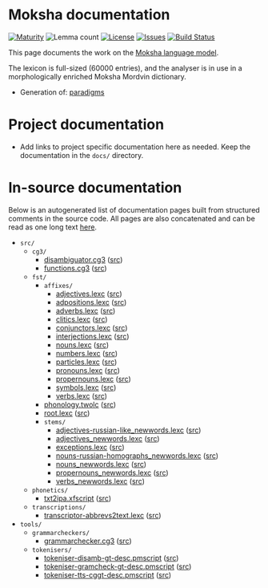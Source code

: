 # Moksha documentation

[![Maturity](https://img.shields.io/endpoint?url=https%3A%2F%2Fraw.githubusercontent.com%2Fgiellalt%2Flang-mdf%2Fgh-pages%2Fmaturity.json)](https://giellalt.github.io/MaturityClassification.html)
![Lemma count](https://img.shields.io/endpoint?url=https%3A%2F%2Fraw.githubusercontent.com%2Fgiellalt%2Flang-mdf%2Fgh-pages%2Flemmacount.json)
[![License](https://img.shields.io/github/license/giellalt/lang-mdf)](https://github.com/giellalt/lang-mdf/blob/main/LICENSE)
[![Issues](https://img.shields.io/github/issues/giellalt/lang-mdf)](https://github.com/giellalt/lang-mdf/issues)
[![Build Status](https://divvun-tc.giellalt.org/api/github/v1/repository/giellalt/lang-mdf/main/badge.svg)](https://github.com/giellalt/lang-mdf/actions)

This page documents the work on the [Moksha language model](http://github.com/giellalt/lang-mdf).

The lexicon is full-sized (60000 entries), and the analyser 
is in use in a morphologically enriched Moksha Mordvin dictionary. 

* Generation of: [paradigms](http://giellatekno.uit.no/cgi/p-mdf.fi.html)

# Project documentation

* Add links to project specific documentation here as needed. Keep the documentation in the `docs/` directory.

# In-source documentation

Below is an autogenerated list of documentation pages built from structured comments in the source code. All pages are also concatenated and can be read as one long text [here](mdf.md).

* `src/`
    * `cg3/`
        * [disambiguator.cg3](src-cg3-disambiguator.cg3.html) ([src](https://github.com/giellalt/lang-mdf/blob/main/src/cg3/disambiguator.cg3))
        * [functions.cg3](src-cg3-functions.cg3.html) ([src](https://github.com/giellalt/lang-mdf/blob/main/src/cg3/functions.cg3))
    * `fst/`
        * `affixes/`
            * [adjectives.lexc](src-fst-affixes-adjectives.lexc.html) ([src](https://github.com/giellalt/lang-mdf/blob/main/src/fst/affixes/adjectives.lexc))
            * [adpositions.lexc](src-fst-affixes-adpositions.lexc.html) ([src](https://github.com/giellalt/lang-mdf/blob/main/src/fst/affixes/adpositions.lexc))
            * [adverbs.lexc](src-fst-affixes-adverbs.lexc.html) ([src](https://github.com/giellalt/lang-mdf/blob/main/src/fst/affixes/adverbs.lexc))
            * [clitics.lexc](src-fst-affixes-clitics.lexc.html) ([src](https://github.com/giellalt/lang-mdf/blob/main/src/fst/affixes/clitics.lexc))
            * [conjunctors.lexc](src-fst-affixes-conjunctors.lexc.html) ([src](https://github.com/giellalt/lang-mdf/blob/main/src/fst/affixes/conjunctors.lexc))
            * [interjections.lexc](src-fst-affixes-interjections.lexc.html) ([src](https://github.com/giellalt/lang-mdf/blob/main/src/fst/affixes/interjections.lexc))
            * [nouns.lexc](src-fst-affixes-nouns.lexc.html) ([src](https://github.com/giellalt/lang-mdf/blob/main/src/fst/affixes/nouns.lexc))
            * [numbers.lexc](src-fst-affixes-numbers.lexc.html) ([src](https://github.com/giellalt/lang-mdf/blob/main/src/fst/affixes/numbers.lexc))
            * [particles.lexc](src-fst-affixes-particles.lexc.html) ([src](https://github.com/giellalt/lang-mdf/blob/main/src/fst/affixes/particles.lexc))
            * [pronouns.lexc](src-fst-affixes-pronouns.lexc.html) ([src](https://github.com/giellalt/lang-mdf/blob/main/src/fst/affixes/pronouns.lexc))
            * [propernouns.lexc](src-fst-affixes-propernouns.lexc.html) ([src](https://github.com/giellalt/lang-mdf/blob/main/src/fst/affixes/propernouns.lexc))
            * [symbols.lexc](src-fst-affixes-symbols.lexc.html) ([src](https://github.com/giellalt/lang-mdf/blob/main/src/fst/affixes/symbols.lexc))
            * [verbs.lexc](src-fst-affixes-verbs.lexc.html) ([src](https://github.com/giellalt/lang-mdf/blob/main/src/fst/affixes/verbs.lexc))
        * [phonology.twolc](src-fst-phonology.twolc.html) ([src](https://github.com/giellalt/lang-mdf/blob/main/src/fst/phonology.twolc))
        * [root.lexc](src-fst-root.lexc.html) ([src](https://github.com/giellalt/lang-mdf/blob/main/src/fst/root.lexc))
        * `stems/`
            * [adjectives-russian-like_newwords.lexc](src-fst-stems-adjectives-russian-like_newwords.lexc.html) ([src](https://github.com/giellalt/lang-mdf/blob/main/src/fst/stems/adjectives-russian-like_newwords.lexc))
            * [adjectives_newwords.lexc](src-fst-stems-adjectives_newwords.lexc.html) ([src](https://github.com/giellalt/lang-mdf/blob/main/src/fst/stems/adjectives_newwords.lexc))
            * [exceptions.lexc](src-fst-stems-exceptions.lexc.html) ([src](https://github.com/giellalt/lang-mdf/blob/main/src/fst/stems/exceptions.lexc))
            * [nouns-russian-homographs_newwords.lexc](src-fst-stems-nouns-russian-homographs_newwords.lexc.html) ([src](https://github.com/giellalt/lang-mdf/blob/main/src/fst/stems/nouns-russian-homographs_newwords.lexc))
            * [nouns_newwords.lexc](src-fst-stems-nouns_newwords.lexc.html) ([src](https://github.com/giellalt/lang-mdf/blob/main/src/fst/stems/nouns_newwords.lexc))
            * [propernouns_newwords.lexc](src-fst-stems-propernouns_newwords.lexc.html) ([src](https://github.com/giellalt/lang-mdf/blob/main/src/fst/stems/propernouns_newwords.lexc))
            * [verbs_newwords.lexc](src-fst-stems-verbs_newwords.lexc.html) ([src](https://github.com/giellalt/lang-mdf/blob/main/src/fst/stems/verbs_newwords.lexc))
    * `phonetics/`
        * [txt2ipa.xfscript](src-phonetics-txt2ipa.xfscript.html) ([src](https://github.com/giellalt/lang-mdf/blob/main/src/phonetics/txt2ipa.xfscript))
    * `transcriptions/`
        * [transcriptor-abbrevs2text.lexc](src-transcriptions-transcriptor-abbrevs2text.lexc.html) ([src](https://github.com/giellalt/lang-mdf/blob/main/src/transcriptions/transcriptor-abbrevs2text.lexc))
* `tools/`
    * `grammarcheckers/`
        * [grammarchecker.cg3](tools-grammarcheckers-grammarchecker.cg3.html) ([src](https://github.com/giellalt/lang-mdf/blob/main/tools/grammarcheckers/grammarchecker.cg3))
    * `tokenisers/`
        * [tokeniser-disamb-gt-desc.pmscript](tools-tokenisers-tokeniser-disamb-gt-desc.pmscript.html) ([src](https://github.com/giellalt/lang-mdf/blob/main/tools/tokenisers/tokeniser-disamb-gt-desc.pmscript))
        * [tokeniser-gramcheck-gt-desc.pmscript](tools-tokenisers-tokeniser-gramcheck-gt-desc.pmscript.html) ([src](https://github.com/giellalt/lang-mdf/blob/main/tools/tokenisers/tokeniser-gramcheck-gt-desc.pmscript))
        * [tokeniser-tts-cggt-desc.pmscript](tools-tokenisers-tokeniser-tts-cggt-desc.pmscript.html) ([src](https://github.com/giellalt/lang-mdf/blob/main/tools/tokenisers/tokeniser-tts-cggt-desc.pmscript))
